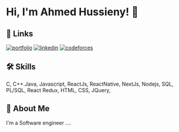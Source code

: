 # Hi, I'm Ahmed Hussieny! 👋


## 🔗 Links
[![portfolio](https://img.shields.io/badge/my_portfolio-000?style=for-the-badge&logo=ko-fi&logoColor=white)]()
[![linkedin](https://img.shields.io/badge/linkedin-0A66C2?style=for-the-badge&logo=linkedin&logoColor=white)](https://www.linkedin.com/in/ahmed-hussieny-9941a2245)
[![codeforces](https://cdn.iconscout.com/icon/free/png-512/free-code-forces-3521352-2944796.png?f=webp&w=34)](https://codeforces.com/profile/0.8)

## 🛠 Skills
C, C++.Java, Javascript, ReactJs, ReactNative, NextJs, Nodejs, SQL, PL/SQL, React Redux, HTML, CSS, JQuery, 

## 🚀 About Me
I'm a Software engineer ....
